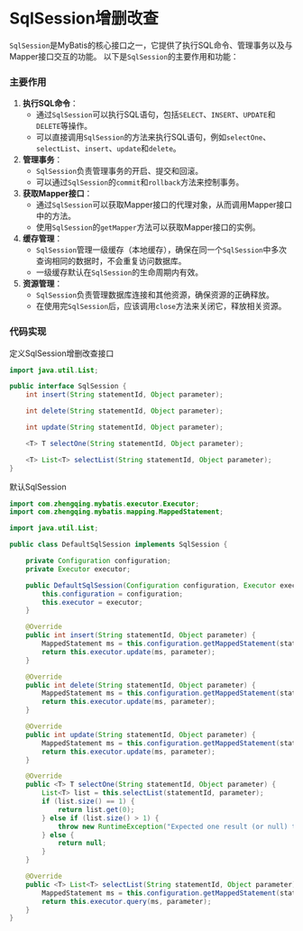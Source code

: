 # SqlSession增删改查

`SqlSession`是MyBatis的核心接口之一，它提供了执行SQL命令、管理事务以及与Mapper接口交互的功能。
以下是`SqlSession`的主要作用和功能：

### 主要作用

1. **执行SQL命令**：
    - 通过`SqlSession`可以执行SQL语句，包括`SELECT`、`INSERT`、`UPDATE`和`DELETE`等操作。
    - 可以直接调用`SqlSession`的方法来执行SQL语句，例如`selectOne`、`selectList`、`insert`、`update`和`delete`。
2. **管理事务**：
    - `SqlSession`负责管理事务的开启、提交和回滚。
    - 可以通过`SqlSession`的`commit`和`rollback`方法来控制事务。
3. **获取Mapper接口**：
    - 通过`SqlSession`可以获取Mapper接口的代理对象，从而调用Mapper接口中的方法。
    - 使用`SqlSession`的`getMapper`方法可以获取Mapper接口的实例。
4. **缓存管理**：
    - `SqlSession`管理一级缓存（本地缓存），确保在同一个`SqlSession`中多次查询相同的数据时，不会重复访问数据库。
    - 一级缓存默认在`SqlSession`的生命周期内有效。
5. **资源管理**：
    - `SqlSession`负责管理数据库连接和其他资源，确保资源的正确释放。
    - 在使用完`SqlSession`后，应该调用`close`方法来关闭它，释放相关资源。

### 代码实现

定义SqlSession增删改查接口

```java
import java.util.List;

public interface SqlSession {
    int insert(String statementId, Object parameter);

    int delete(String statementId, Object parameter);

    int update(String statementId, Object parameter);

    <T> T selectOne(String statementId, Object parameter);

    <T> List<T> selectList(String statementId, Object parameter);
}
```

默认SqlSession

```java
import com.zhengqing.mybatis.executor.Executor;
import com.zhengqing.mybatis.mapping.MappedStatement;

import java.util.List;

public class DefaultSqlSession implements SqlSession {

    private Configuration configuration;
    private Executor executor;

    public DefaultSqlSession(Configuration configuration, Executor executor) {
        this.configuration = configuration;
        this.executor = executor;
    }

    @Override
    public int insert(String statementId, Object parameter) {
        MappedStatement ms = this.configuration.getMappedStatement(statementId);
        return this.executor.update(ms, parameter);
    }

    @Override
    public int delete(String statementId, Object parameter) {
        MappedStatement ms = this.configuration.getMappedStatement(statementId);
        return this.executor.update(ms, parameter);
    }

    @Override
    public int update(String statementId, Object parameter) {
        MappedStatement ms = this.configuration.getMappedStatement(statementId);
        return this.executor.update(ms, parameter);
    }

    @Override
    public <T> T selectOne(String statementId, Object parameter) {
        List<T> list = this.selectList(statementId, parameter);
        if (list.size() == 1) {
            return list.get(0);
        } else if (list.size() > 1) {
            throw new RuntimeException("Expected one result (or null) to be returned by selectOne(), but found: " + list.size());
        } else {
            return null;
        }
    }

    @Override
    public <T> List<T> selectList(String statementId, Object parameter) {
        MappedStatement ms = this.configuration.getMappedStatement(statementId);
        return this.executor.query(ms, parameter);
    }
}
```